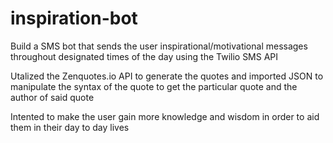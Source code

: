 # inspiration-bot
Build a SMS bot that sends the user inspirational/motivational messages throughout designated times of the day using the Twilio SMS API

Utalized the Zenquotes.io API to generate the quotes and imported JSON to manipulate the syntax of the quote to get the particular quote and the author of said quote

Intented to make the user gain more knowledge and wisdom in order to aid them in their day to day lives
